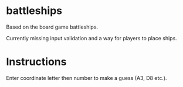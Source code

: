 # battleships

Based on the board game battleships.

Currently missing input validation and a way for players to place ships.

# Instructions

Enter coordinate letter then number to make a guess (A3, D8 etc.).
